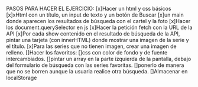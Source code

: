 PASOS PARA HACER EL EJERCICIO:
[x]Hacer un html y css básicos
[x]xHtml con un título, un input de texto y un botón de Buscar
[x]un main donde aparecen los resultados de búsqueda con el cartel y la foto
[x]Hacer los document.querySelector en js
[x]Hacer la petición fetch con la URL de la API
[x]Por cada show contenido en el resultado de búsqueda de la API, pintar una tarjeta (con innerHTML) donde mostrar una imagen de la serie y el título.
[x]Para las series que no tienen imagen, crear una imagen de relleno.
[]Hacer los favoritos:
[]css con color de fondo y de fuente intercambiados.
[]pintar un array en la parte izquierda de la pantalla, debajo del formulario de búsqueda con las series favoritas.
[]ponerlo de manera que no se borren aunque la usuaria realice otra búsqueda.
[]Almacenar en localStorage
